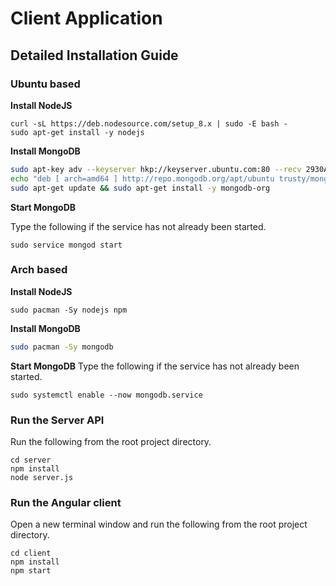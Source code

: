 # Client Application
## Detailed Installation Guide
### Ubuntu based
**Install NodeJS**
```
curl -sL https://deb.nodesource.com/setup_8.x | sudo -E bash -
sudo apt-get install -y nodejs
```
**Install MongoDB**
```bash
sudo apt-key adv --keyserver hkp://keyserver.ubuntu.com:80 --recv 2930ADAE8CAF5059EE73BB4B58712A2291FA4AD5
echo "deb [ arch=amd64 ] http://repo.mongodb.org/apt/ubuntu trusty/mongodb-org/testing multiverse" | sudo tee /etc/apt/sources.list.d/mongodb-org-3.6.list
sudo apt-get update && sudo apt-get install -y mongodb-org
```
**Start MongoDB**

Type the following if the service has not already been started.
```
sudo service mongod start
```
### Arch based
**Install NodeJS**
```
sudo pacman -Sy nodejs npm
```
**Install MongoDB**
```bash
sudo pacman -Sy mongodb
```
**Start MongoDB**
Type the following if the service has not already been started.
```
sudo systemctl enable --now mongodb.service
```
### Run the Server API
Run the following from the root project directory.
```
cd server
npm install
node server.js
```
### Run the Angular client
Open a new terminal window and run the following from the root project directory.
```
cd client
npm install
npm start
```
